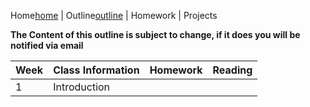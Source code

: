 Home[home] | Outline[outline] | Homework | Projects

**The Content of this outline is subject to change, if it does you will be notified via email**

Week | Class Information        | Homework      | Reading
-----|--------------------------|---------------|-----------------
  1  | Introduction             |               |                   

<!-- Links for the course materials -->
[home]: ./index.md
[outline]: ./outline.md
